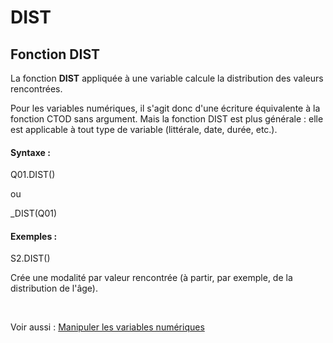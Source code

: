 # DIST

## Fonction DIST

La fonction **DIST** appliquée à une variable calcule la distribution des valeurs rencontrées.

Pour les variables numériques, il s'agit donc d'une écriture équivalente à la fonction CTOD sans argument. Mais la fonction DIST est plus générale : elle est applicable à tout type de variable (littérale, date, durée, etc.).

#### Syntaxe :&nbsp;

Q01.DIST()

ou

\_DIST(Q01)

#### Exemples :

S2.DIST()

Crée une modalité par valeur rencontrée (à partir, par exemple, de la distribution de l'âge).

&nbsp;

Voir aussi : [Manipuler les variables numériques](<Manipulerlesvariablesnumeriques1.md>)
